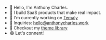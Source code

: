 - 👋 Hello, I'm Anthony Charles.
- 👀 I build SaaS products that make real impact.
- 🌱 I'm currently working on [Temaly](https://temaly.com/)
- 💌 Inquiries: [hello@anthonycharles.work](mailto:hello@anthonycharles.work)
- 🔭 Checkout my [theme library](https://themes.temaly.com/) 
- 😄 Let's connent!

<!--
**anthonylan/anthonylan** is a ✨ _special_ ✨ repository because its `README.md` (this file) appears on your GitHub profile.

Here are some ideas to get you started:

- 🔭 I’m currently working on ...
- 🌱 I’m currently learning ...
- 👯 I’m looking to collaborate on ...
- 🤔 I’m looking for help with ...
- 💬 Ask me about ...
- 📫 How to reach me: ...
- 😄 Pronouns: ...
- ⚡ Fun fact: ...
-->
